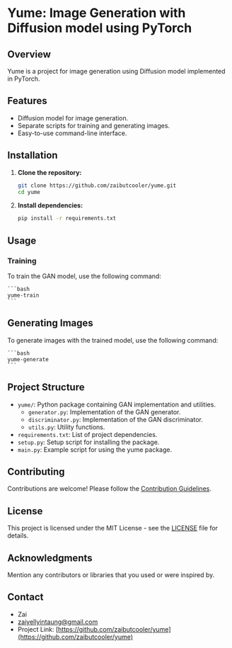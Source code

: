 # Yume: Image Generation with Diffusion model using PyTorch

## Overview

Yume is a project for image generation using Diffusion model implemented in PyTorch.

## Features

- Diffusion model for image generation.
- Separate scripts for training and generating images.
- Easy-to-use command-line interface.

## Installation

1. **Clone the repository:**

   ```bash
   git clone https://github.com/zaibutcooler/yume.git
   cd yume
   ```

2. **Install dependencies:**

   ```bash
   pip install -r requirements.txt
   ```

## Usage

### Training

To train the GAN model, use the following command:

    ```bash
    yume-train
    ```

## Generating Images

To generate images with the trained model, use the following command:

    ```bash
    yume-generate
    ```

## Project Structure

- `yume/`: Python package containing GAN implementation and utilities.
  - `generator.py`: Implementation of the GAN generator.
  - `discriminator.py`: Implementation of the GAN discriminator.
  - `utils.py`: Utility functions.
- `requirements.txt`: List of project dependencies.
- `setup.py`: Setup script for installing the package.
- `main.py`: Example script for using the yume package.

## Contributing

Contributions are welcome! Please follow the [Contribution Guidelines](CONTRIBUTING.md).

## License

This project is licensed under the MIT License - see the [LICENSE](LICENSE) file for details.

## Acknowledgments

Mention any contributors or libraries that you used or were inspired by.

## Contact

- Zai
- zaiyellyintaung@gmail.com
- Project Link: [https://github.com/zaibutcooler/yume](https://github.com/zaibutcooler/yume)
